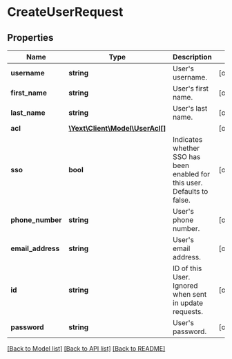 # CreateUserRequest

## Properties
Name | Type | Description | Notes
------------ | ------------- | ------------- | -------------
**username** | **string** | User&#39;s username. | [optional] 
**first_name** | **string** | User&#39;s first name. | [optional] 
**last_name** | **string** | User&#39;s last name. | [optional] 
**acl** | [**\Yext\Client\Model\UserAcl[]**](UserAcl.md) |  | [optional] 
**sso** | **bool** | Indicates whether SSO has been enabled for this user.  Defaults to false. | [optional] 
**phone_number** | **string** | User&#39;s phone number. | [optional] 
**email_address** | **string** | User&#39;s email address. | [optional] 
**id** | **string** | ID of this User.  Ignored when sent in update requests. | [optional] 
**password** | **string** | User&#39;s password. | [optional] 

[[Back to Model list]](../README.md#documentation-for-models) [[Back to API list]](../README.md#documentation-for-api-endpoints) [[Back to README]](../README.md)


